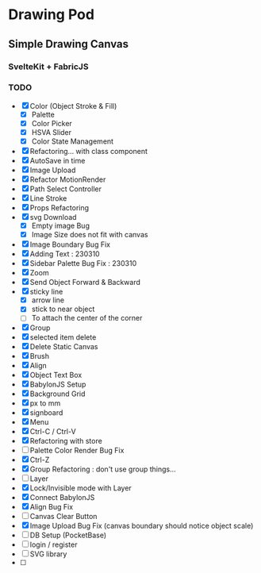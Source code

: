 # Drawing Pod

## Simple Drawing Canvas

### SvelteKit + FabricJS

### TODO

- [x] Color (Object Stroke & Fill)
  - [x] Palette
  - [x] Color Picker
  - [x] HSVA Slider
  - [x] Color State Management
- [x] Refactoring... with class component
- [x] AutoSave in time
- [x] Image Upload
- [x] Refactor MotionRender
- [x] Path Select Controller
- [x] Line Stroke
- [x] Props Refactoring
- [x] svg Download
  - [x] Empty image Bug
  - [x] Image Size does not fit with canvas
- [x] Image Boundary Bug Fix
- [x] Adding Text : 230310
- [x] Sidebar Palette Bug Fix : 230310
- [x] Zoom
- [x] Send Object Forward & Backward
- [x] sticky line
  - [x] arrow line
  - [x] stick to near object
  - [ ] To attach the center of the corner
- [x] Group
- [x] selected item delete
- [x] Delete Static Canvas
- [x] Brush
- [x] Align
- [x] Object Text Box
- [x] BabylonJS Setup
- [x] Background Grid
- [x] px to mm
- [x] signboard
- [x] Menu
- [x] Ctrl-C / Ctrl-V
- [x] Refactoring with store
- [ ] Palette Color Render Bug Fix
- [x] Ctrl-Z
- [x] Group Refactoring : don't use group things...
- [ ] Layer
- [x] Lock/Invisible mode with Layer
- [x] Connect BabylonJS
- [x] Align Bug Fix
- [ ] Canvas Clear Button
- [x] Image Upload Bug Fix (canvas boundary should notice object scale)
- [ ] DB Setup (PocketBase)
- [ ] login / register
- [ ] SVG library
- [ ]
